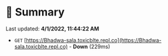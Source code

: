 # 📖 Summary
Last updated: **4/1/2022, 11:44:22 AM**

- `GET` [https://Bhadwa-sala.toxicblte.repl.co](https://Bhadwa-sala.toxicblte.repl.co) - **Down** (229ms)
